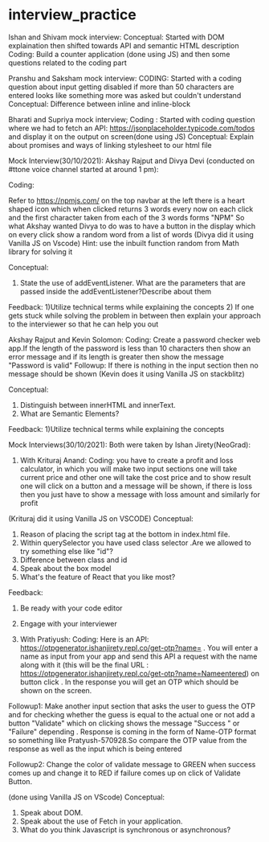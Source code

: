 # interview_practice
 
Ishan and Shivam mock interview:
Conceptual: Started with DOM explaination then shifted towards API and semantic HTML description 
Coding: Build a counter application (done using JS) and then some questions related to the coding part

Pranshu and Saksham mock interview:
CODING: Started with a coding question about input getting disabled if more than 50 characters are entered  looks like something more was asked but couldn't understand
 Conceptual: Difference between inline and inline-block

Bharati and Supriya mock interview;
Coding : Started with coding question where we had to fetch an API: https://jsonplaceholder.typicode.com/todos and display it on the output on screen(done using JS)
Conceptual: Explain about promises and ways of linking stylesheet to our html file

Mock Interview(30/10/2021):
Akshay Rajput and Divya Devi (conducted on #ttone voice channel started at around 1 pm):

Coding:

Refer to https://npmjs.com/ on the top navbar at the left there is a heart shaped icon which when clicked returns 3 words every now on each click and the first character taken from each of the 3 words forms "NPM"
So what Akshay wanted Divya to do was to have a button in the display which on every click show a random word from a list of words 
(Divya did it using Vanilla JS on Vscode)
Hint: use the inbuilt function random from Math library for solving it

Conceptual:
1) State the use of addEventListener. What are the parameters that are passed inside the addEventListener?Describe about them

Feedback:
1)Utilize technical terms while explaining the concepts
2) If one gets stuck while solving the problem in between then explain your approach to the interviewer so that he can help you out

Akshay Rajput and Kevin Solomon:
Coding:
Create a password checker web app.If the length of the password is less than 10 characters then show an error message and if its length is greater then show the 
message "Password is valid"
Followup: If there is nothing in the input section then no message should be shown
(Kevin does it using Vanilla JS on stackblitz)

Conceptual: 
1) Distinguish between innerHTML and innerText.
2) What are Semantic Elements? 

Feedback:
1)Utilize technical terms while explaining the concepts



Mock Interviews(30/10/2021):
Both were taken by Ishan Jirety(NeoGrad):

1) With Krituraj Anand:
Coding:
you have to create a profit and loss calculator, in which you will make two input sections one will take current price and other one will take the cost price and to show result one will click on a button and a message will be shown, if there is loss then you just have to show a message with loss amount and similarly for profit

(Krituraj did it using Vanilla JS on VSCODE)
Conceptual:
1) Reason of placing the script tag at the bottom in index.html file.
2) Within querySelector you have used class selector .Are we allowed to try something else like "id"?
3) Difference between class and id
4) Speak about the box model
5) What's the feature of React that you like most?

Feedback:
1) Be ready with your code editor
2) Engage with your interviewer 

2) With Pratiyush:
Coding:
Here is an API: https://otpgenerator.ishanjirety.repl.co/get-otp?name= . You will enter a name as input from your app and send this API a request with the name along with it (this will be the final URL : https://otpgenerator.ishanjirety.repl.co/get-otp?name=Nameentered) on button click . In the response you will get an OTP which should be shown on the screen.

Followup1: Make another input section that asks the user to guess the OTP and for checking whether the guess is equal to the actual one or not add a button "Validate" which on clicking shows the message "Success " or "Failure" depending .  Response is coming in the form of Name-OTP format so something like Pratyush-570928.So compare the OTP value from the response as well as the input which is being entered

Followup2: Change the color of validate message to GREEN when success comes up and change it to RED if failure comes up on click of Validate Button. 

(done using Vanilla JS on VScode)
Conceptual:
1) Speak about DOM.
2) Speak about the use of Fetch in your application.
3) What do you think Javascript is synchronous or asynchronous? 
